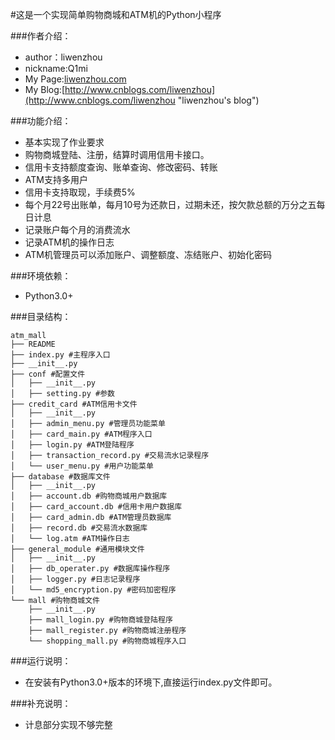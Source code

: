 #这是一个实现简单购物商城和ATM机的Python小程序

###作者介绍：
* author：liwenzhou
* nickname:Q1mi
* My Page:[liwenzhou.com](http://liwenzhou.com "liwenzhou's page")
* My Blog:[http://www.cnblogs.com/liwenzhou](http://www.cnblogs.com/liwenzhou "liwenzhou's blog")

###功能介绍：
* 基本实现了作业要求
* 购物商城登陆、注册，结算时调用信用卡接口。
* 信用卡支持额度查询、账单查询、修改密码、转账
* ATM支持多用户
* 信用卡支持取现，手续费5%
* 每个月22号出账单，每月10号为还款日，过期未还，按欠款总额的万分之五每日计息
* 记录账户每个月的消费流水
* 记录ATM机的操作日志
* ATM机管理员可以添加账户、调整额度、冻结账户、初始化密码

###环境依赖：
* Python3.0+

###目录结构：

    atm_mall
    ├── README
    ├── index.py #主程序入口
    ├── __init__.py
    ├── conf #配置文件
    │   ├── __init__.py
    │   ├── setting.py #参数
    ├── credit_card #ATM信用卡文件
    │   ├── __init__.py
    │   ├── admin_menu.py #管理员功能菜单
    │   ├── card_main.py #ATM程序入口
    │   ├── login.py #ATM登陆程序
    │   ├── transaction_record.py #交易流水记录程序
    │   └── user_menu.py #用户功能菜单
    ├── database #数据库文件
    │   ├── __init__.py
    │   ├── account.db #购物商城用户数据库
    │   ├── card_account.db #信用卡用户数据库
    │   ├── card_admin.db #ATM管理员数据库
    │   ├── record.db #交易流水数据库
    │   └── log.atm #ATM操作日志
    ├── general_module #通用模块文件
    │   ├── __init__.py
    │   ├── db_operater.py #数据库操作程序
    │   ├── logger.py #日志记录程序
    │   └── md5_encryption.py #密码加密程序
    └── mall #购物商城文件
        ├── __init__.py
        ├── mall_login.py #购物商城登陆程序
        ├── mall_register.py #购物商城注册程序
        └── shopping_mall.py #购物商城程序入口

###运行说明：
* 在安装有Python3.0+版本的环境下,直接运行index.py文件即可。

###补充说明：
* 计息部分实现不够完整
